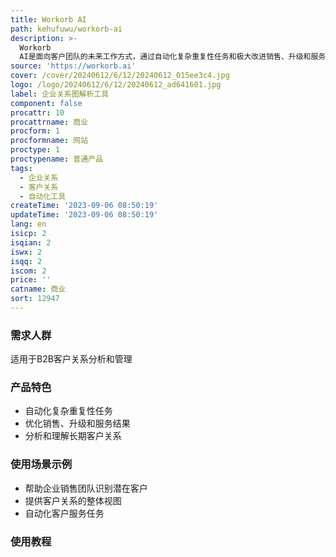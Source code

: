 ```yaml
---
title: Workorb AI
path: kehufuwu/workorb-ai
description: >-
  Workorb
  AI是面向客户团队的未来工作方式，通过自动化复杂重复性任务和极大改进销售、升级和服务结果，解决了企业客户关系复杂性问题。我们使用一种新的LLM类（图形大型语言模型）将内部和外部对话串联起来，以解开多年多人的B2B客户关系。
source: 'https://workorb.ai'
cover: /cover/20240612/6/12/20240612_015ee3c4.jpg
logo: /logo/20240612/6/12/20240612_ad641601.jpg
label: 企业关系图解析工具
component: false
procattr: 10
procattrname: 商业
procform: 1
procformname: 网站
proctype: 1
proctypename: 普通产品
tags:
  - 企业关系
  - 客户关系
  - 自动化工具
createTime: '2023-09-06 08:50:19'
updateTime: '2023-09-06 08:50:19'
lang: en
isicp: 2
isqian: 2
iswx: 2
isqq: 2
iscom: 2
price: ''
catname: 商业
sort: 12947
---
```




### 需求人群
适用于B2B客户关系分析和管理

### 产品特色
- 自动化复杂重复性任务
- 优化销售、升级和服务结果
- 分析和理解长期客户关系

### 使用场景示例
- 帮助企业销售团队识别潜在客户
- 提供客户关系的整体视图
- 自动化客户服务任务

### 使用教程


  
